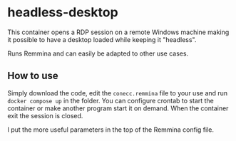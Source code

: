 # headless-desktop
This container opens a RDP session on a remote Windows machine making it possible to have a desktop loaded while keeping it "headless".

Runs Remmina and can easily be adapted to other use cases.

## How to use
Simply download the code, edit the `conecc.remmina` file to your use and run `docker compose up` in the folder. You can configure crontab to start the container or make another program start it on demand. When the container exit the session is closed.

I put the more useful parameters in the top of the Remmina config file.
